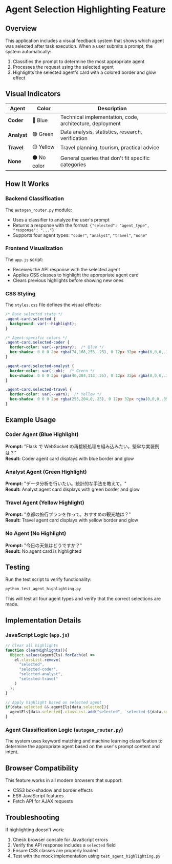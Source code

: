 # Agent Selection Highlighting Feature

## Overview

This application includes a visual feedback system that shows which agent was selected after task execution. When a user submits a prompt, the system automatically:

1. Classifies the prompt to determine the most appropriate agent
2. Processes the request using the selected agent
3. Highlights the selected agent's card with a colored border and glow effect

## Visual Indicators

| Agent | Color | Description |
|-------|-------|-------------|
| **Coder** | 🔵 Blue | Technical implementation, code, architecture, deployment |
| **Analyst** | 🟢 Green | Data analysis, statistics, research, verification |
| **Travel** | 🟡 Yellow | Travel planning, tourism, practical advice |
| **None** | ⚫ No color | General queries that don't fit specific categories |

## How It Works

### Backend Classification
The `autogen_router.py` module:
- Uses a classifier to analyze the user's prompt
- Returns a response with the format: `{"selected": "agent_type", "response": "..."}`
- Supports four agent types: `"coder"`, `"analyst"`, `"travel"`, `"none"`

### Frontend Visualization  
The `app.js` script:
- Receives the API response with the selected agent
- Applies CSS classes to highlight the appropriate agent card
- Clears previous highlights before showing new ones

### CSS Styling
The `styles.css` file defines the visual effects:
```css
/* Base selected state */
.agent-card.selected {
  background: var(--highlight);
}

/* Agent-specific colors */
.agent-card.selected-coder {
  border-color: var(--primary);  /* Blue */
  box-shadow: 0 0 0 2px rgba(74,168,255,.25), 0 12px 32px rgba(0,0,0,.35);
}

.agent-card.selected-analyst {
  border-color: var(--ok);  /* Green */
  box-shadow: 0 0 0 2px rgba(46,204,113,.25), 0 12px 32px rgba(0,0,0,.35);
}

.agent-card.selected-travel {
  border-color: var(--warn);  /* Yellow */
  box-shadow: 0 0 0 2px rgba(255,204,0,.25), 0 12px 32px rgba(0,0,0,.35);
}
```

## Example Usage

### Coder Agent (Blue Highlight)
**Prompt:** "Flask で WebSocket の再接続処理を組み込みたい。堅牢な実装例は？"  
**Result:** Coder agent card displays with blue border and glow

### Analyst Agent (Green Highlight)  
**Prompt:** "データ分析を行いたい。統計的な手法を教えて。"  
**Result:** Analyst agent card displays with green border and glow

### Travel Agent (Yellow Highlight)
**Prompt:** "京都の旅行プランを作って。おすすめの観光地は？"  
**Result:** Travel agent card displays with yellow border and glow

### No Agent (No Highlight)
**Prompt:** "今日の天気はどうですか？"  
**Result:** No agent card is highlighted

## Testing

Run the test script to verify functionality:
```bash
python test_agent_highlighting.py
```

This will test all four agent types and verify that the correct selections are made.

## Implementation Details

### JavaScript Logic (`app.js`)
```javascript
// Clear all highlights
function clearHighlights(){
  Object.values(agentEls).forEach(el =>
    el.classList.remove(
      "selected",
      "selected-coder", 
      "selected-analyst",
      "selected-travel"
    )
  );
}

// Apply highlight based on selected agent
if(data.selected && agentEls[data.selected]){
  agentEls[data.selected].classList.add("selected", `selected-${data.selected}`);
}
```

### Agent Classification Logic (`autogen_router.py`)
The system uses keyword matching and machine learning classification to determine the appropriate agent based on the user's prompt content and intent.

## Browser Compatibility

This feature works in all modern browsers that support:
- CSS3 box-shadow and border effects
- ES6 JavaScript features
- Fetch API for AJAX requests

## Troubleshooting

If highlighting doesn't work:
1. Check browser console for JavaScript errors
2. Verify the API response includes a `selected` field
3. Ensure CSS classes are properly loaded
4. Test with the mock implementation using `test_agent_highlighting.py`